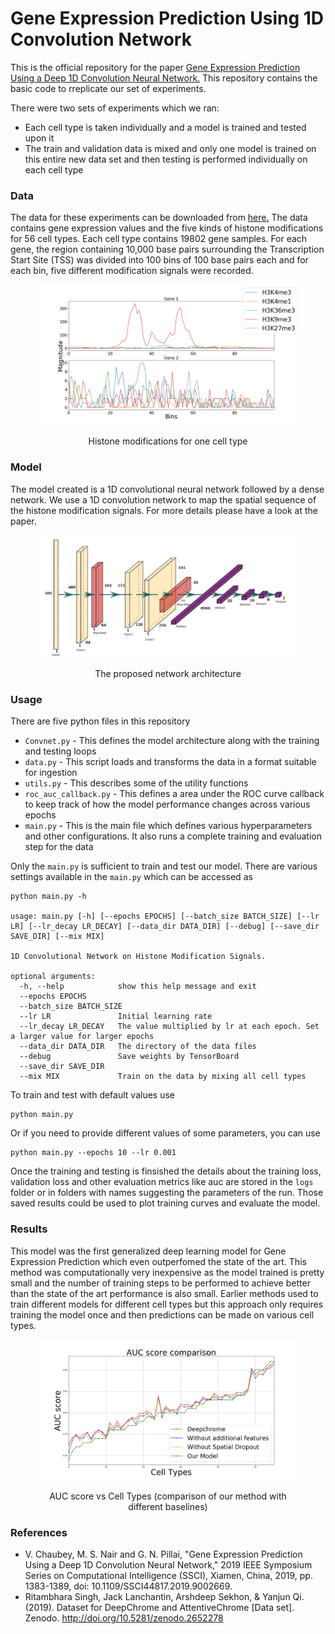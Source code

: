 # Gene Expression Prediction Using 1D Convolution Network

This is the official repository for the paper [Gene Expression Prediction Using a Deep 1D Convolution Neural Network.](https://ieeexplore.ieee.org/document/9002669) This repository contains the basic code to rreplicate our set of experiments.

There were two sets of experiments which we ran:
* Each cell type is taken individually and a model is trained and tested upon it
* The train and validation data is mixed and only one model is trained on this entire new data set and then testing is performed individually on each cell type

### Data
The data for these experiments can be downloaded from [here.](https://zenodo.org/record/2652278) The data contains gene expression values and the five kinds of histone modifications for 56 cell types. Each cell type contains 19802 gene samples. For each gene, the region containing 10,000 base pairs surrounding the Transcription Start Site (TSS) was divided into 100 bins of 100 base pairs each and for each bin, five different modification signals were recorded.

<figure>
  <img src="./images/data.png" alt="data">
  <figcaption><p style="text-align:center">Histone modifications for one cell type</p></figcaption>
</figure>

### Model
The model created is a 1D convolutional neural network followed by a dense network. We use a 1D convolution network to map the spatial sequence of the histone modification signals. For more details please have a look at the paper.

<figure>
  <img src="./images/model.JPG" alt="model">
  <figcaption><p style="text-align:center">The proposed network architecture</p></figcaption>
</figure>

### Usage
There are five python files in this repository
* `Convnet.py` - This defines the model architecture along with the training and testing loops
* `data.py` - This script loads and transforms the data in a format suitable for ingestion
* `utils.py` - This describes some of the utility functions
* `roc_auc_callback.py` - This defines a area under the ROC curve callback to keep track of how the model performance changes across various epochs
* `main.py` - This is the main file which defines various hyperparameters and other configurations. It also runs a complete training and evaluation step for the data

Only the `main.py` is sufficient to train and test our model. There are various settings available in the `main.py` which can be accessed as

```
python main.py -h

usage: main.py [-h] [--epochs EPOCHS] [--batch_size BATCH_SIZE] [--lr LR] [--lr_decay LR_DECAY] [--data_dir DATA_DIR] [--debug] [--save_dir SAVE_DIR] [--mix MIX]

1D Convolutional Network on Histone Modification Signals.

optional arguments:
  -h, --help            show this help message and exit
  --epochs EPOCHS
  --batch_size BATCH_SIZE
  --lr LR               Initial learning rate
  --lr_decay LR_DECAY   The value multiplied by lr at each epoch. Set a larger value for larger epochs
  --data_dir DATA_DIR   The directory of the data files
  --debug               Save weights by TensorBoard
  --save_dir SAVE_DIR
  --mix MIX             Train on the data by mixing all cell types

```

To train and test with default values use
```
python main.py
```

Or if you need to provide different values of some parameters, you can use
```
python main.py --epochs 10 --lr 0.001
```

Once the training and testing is finsished the details about the training loss, validation loss and other evaluation metrics like auc are stored in the `logs` folder or in folders with names suggesting the parameters of  the run. Those saved results could be used to plot training curves and evaluate the model.

### Results
This model was the first generalized deep learning model for Gene Expression Prediction which even outperfomed the state of the art. This method was computationally very inexpensive as the model trained is pretty small and the number of training steps to be performed to achieve better than the state of the art performance is also small. Earlier methods used to train different models for different cell types but this approach only requires training the model once and then predictions can be made on various cell types.

<figure>
  <img src="./images/auc.png" alt="result">
  <figcaption><p style="text-align:center">AUC score vs Cell Types (comparison of our method with different baselines)</p></figcaption>
</figure>

### References
* V. Chaubey, M. S. Nair and G. N. Pillai, "Gene Expression Prediction Using a Deep 1D Convolution Neural Network," 2019 IEEE Symposium Series on Computational Intelligence (SSCI), Xiamen, China, 2019, pp. 1383-1389, doi: 10.1109/SSCI44817.2019.9002669.
* Ritambhara Singh, Jack Lanchantin, Arshdeep Sekhon, & Yanjun Qi. (2019). Dataset for DeepChrome and AttentiveChrome [Data set]. Zenodo. http://doi.org/10.5281/zenodo.2652278